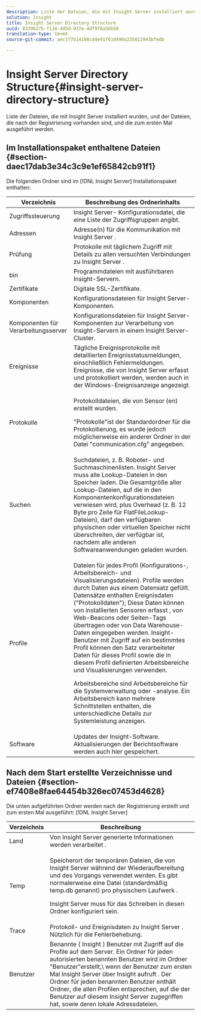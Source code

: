 ```yaml
---
description: Liste der Dateien, die mit Insight Server installiert wurden, und der Dateien, die nach der Registrierung vorhanden sind, und die zum ersten Mal ausgeführt werden.
solution: Insight
title: Insight Server Directory Structure
uuid: 8339b275-f118-4d5d-937e-4df9f8a56b50
translation-type: tm+mt
source-git-commit: aec1f7b14198cdde91f61d490a235022943bfedb

---
```



# Insight Server Directory Structure{#insight-server-directory-structure}

Liste der Dateien, die mit Insight Server installiert wurden, und der Dateien, die nach der Registrierung vorhanden sind, und die zum ersten Mal ausgeführt werden.

## Im Installationspaket enthaltene Dateien {#section-daec17dab3e34c3c9e1ef65842cb91f1}

Die folgenden Ordner sind im [!DNL Insight Server] Installationspaket enthalten:

<table id="table_CE713A3D671C453A87986E4CD4620EF3"> 
 <thead> 
  <tr> 
   <th colname="col1" class="entry"> Verzeichnis </th> 
   <th colname="col2" class="entry"> Beschreibung des Ordnerinhalts </th> 
  </tr> 
 </thead>
 <tbody> 
  <tr> 
   <td colname="col1"> Zugriffssteuerung </td> 
   <td colname="col2"> <span class="keyword"> Insight Server- </span> Konfigurationsdatei, die eine Liste der Zugriffsgruppen angibt. </td> 
  </tr> 
  <tr> 
   <td colname="col1"> Adressen </td> 
   <td colname="col2"> Adresse(n) für die Kommunikation mit <span class="keyword"> Insight Server </span>. </td> 
  </tr> 
  <tr> 
   <td colname="col1"> Prüfung </td> 
   <td colname="col2"> Protokolle mit täglichem Zugriff mit Details zu allen versuchten Verbindungen zu <span class="keyword"> Insight Server </span>. </td> 
  </tr> 
  <tr> 
   <td colname="col1"> bin </td> 
   <td colname="col2"> <span class="keyword"> Programmdateien </span> mit ausführbaren Insight-Servern. </td> 
  </tr> 
  <tr> 
   <td colname="col1"> Zertifikate </td> 
   <td colname="col2"> Digitale SSL-Zertifikate. </td> 
  </tr> 
  <tr> 
   <td colname="col1"> Komponenten </td> 
   <td colname="col2"> <span class="keyword"> Konfigurationsdateien für Insight Server- </span> Komponenten. </td> 
  </tr> 
  <tr> 
   <td colname="col1"> Komponenten für Verarbeitungsserver </td> 
   <td colname="col2"> <span class="keyword"> Konfigurationsdateien für Insight Server- </span> Komponenten zur Verarbeitung von <span class="keyword"> Insight-Servern </span> in einem <span class="keyword"> Insight Server- </span> Cluster. </td> 
  </tr> 
  <tr> 
   <td colname="col1"> Ereignisse </td> 
   <td colname="col2"> Tägliche Ereignisprotokolle mit detaillierten Ereignisstatusmeldungen, einschließlich Fehlermeldungen. Ereignisse, die von <span class="keyword"> Insight Server erfasst und protokolliert werden, </span> werden auch in der Windows-Ereignisanzeige angezeigt. </td> 
  </tr> 
  <tr> 
   <td colname="col1"> Protokolle </td> 
   <td colname="col2"> <p>Protokolldateien, die von <span class="wintitle"> Sensor </span>(en) erstellt wurden. </p> <p>"Protokolle"ist der Standardordner für die Protokollierung, es wurde jedoch möglicherweise ein anderer Ordner in der <span class="filepath"> Datei "communication.cfg" </span> angegeben. </p> </td> 
  </tr> 
  <tr> 
   <td colname="col1"> Suchen </td> 
   <td colname="col2"> Suchdateien, z. B. Roboter- und Suchmaschinenlisten. <span class="keyword"> Insight Server </span> muss alle Lookup-Dateien in den Speicher laden. Die Gesamtgröße aller Lookup-Dateien, auf die in den Komponentenkonfigurationsdateien verwiesen wird, plus Overhead (z. B. 12 Byte pro Zeile für <span class="filepath"> FlatFileLookup- </span> Dateien), darf den verfügbaren physischen oder virtuellen Speicher nicht überschreiten, der verfügbar ist, nachdem alle anderen Softwareanwendungen geladen wurden. </td> 
  </tr> 
  <tr> 
   <td colname="col1"> Profile </td> 
   <td colname="col2"> <p>Dateien für jedes Profil (Konfigurations-, Arbeitsbereich- und Visualisierungsdateien). Profile werden durch Daten aus einem Datensatz gefüllt. Datensätze enthalten Ereignisdaten ("Protokolldaten"); Diese Daten können von installierten <span class="wintitle"> Sensoren erfasst </span>, von Web-Beacons oder Seiten-Tags übertragen oder von Data Warehouse-Daten eingegeben werden. <span class="keyword"> Insight- </span> Benutzer mit Zugriff auf ein bestimmtes Profil können den Satz verarbeiteter Daten für dieses Profil sowie die in diesem Profil definierten Arbeitsbereiche und Visualisierungen verwenden. </p> <p>Arbeitsbereiche sind Arbeitsbereiche für die Systemverwaltung oder -analyse. Ein Arbeitsbereich kann mehrere Schnittstellen enthalten, die unterschiedliche Details zur Systemleistung anzeigen. </p> </td> 
  </tr> 
  <tr> 
   <td colname="col1"> Software </td> 
   <td colname="col2"> <span class="keyword"> Updates </span> der Insight-Software. Aktualisierungen der Berichtsoftware werden auch hier gespeichert. </td> 
  </tr> 
 </tbody> 
</table>

## Nach dem Start erstellte Verzeichnisse und Dateien {#section-ef7408e8fae64454b326ec07453d4628}

Die unten aufgeführten Ordner werden nach der Registrierung erstellt und zum ersten Mal ausgeführt: [!DNL Insight Server]

<table id="table_89CC9F3E568044C8A0072BF0A6EDCCEF"> 
 <thead> 
  <tr> 
   <th colname="col1" class="entry"> Verzeichnis </th> 
   <th colname="col2" class="entry"> Beschreibung </th> 
  </tr> 
 </thead>
 <tbody> 
  <tr> 
   <td colname="col1"> Land </td> 
   <td colname="col2"> Von <span class="keyword"> Insight Server generierte Informationen werden verarbeitet </span>. </td> 
  </tr> 
  <tr> 
   <td colname="col1"> Temp </td> 
   <td colname="col2"> <p>Speicherort der temporären Dateien, die von <span class="keyword"> Insight Server </span> während der Wiederaufbereitung und des Vorgangs verwendet werden. Es gibt normalerweise eine Datei (standardmäßig <span class="filepath"> temp.db genannt) pro physischem Laufwerk </span> . </p> <p> <span class="keyword"> Insight Server </span> muss für das Schreiben in diesen Ordner konfiguriert sein. </p> </td> 
  </tr> 
  <tr> 
   <td colname="col1"> Trace </td> 
   <td colname="col2"> Protokoll- und Ereignisdaten zu <span class="keyword"> Insight Server </span>. Nützlich für die Fehlerbehebung. </td> 
  </tr> 
  <tr> 
   <td colname="col1"> Benutzer </td> 
   <td colname="col2"> Benannte ( <span class="keyword"> Insight </span>) Benutzer mit Zugriff auf die Profile auf dem Server. Ein Ordner für jeden autorisierten benannten Benutzer wird im Ordner "Benutzer"erstellt,\ wenn der Benutzer zum ersten Mal <span class="keyword"> Insight Server </span> über <span class="keyword"> Insight aufruft </span>. Der Ordner für jeden benannten Benutzer enthält Ordner, die allen Profilen entsprechen, auf die der Benutzer auf diesem <span class="keyword"> Insight Server zugegriffen hat, </span> sowie deren lokale Adressdateien. </td> 
  </tr> 
 </tbody> 
</table>

